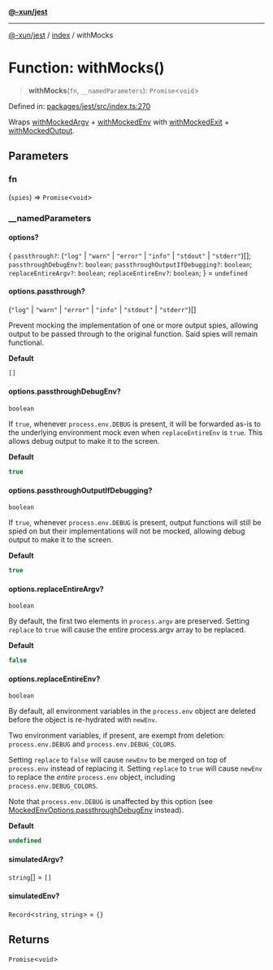 [**@-xun/jest**](../../README.md)

***

[@-xun/jest](../../README.md) / [index](../README.md) / withMocks

# Function: withMocks()

> **withMocks**(`fn`, `__namedParameters`): `Promise`\<`void`\>

Defined in: [packages/jest/src/index.ts:270](https://github.com/Xunnamius/test-utils/blob/a0fc074e837d78e1c7bdd9fd26d8f29b9312e872/packages/jest/src/index.ts#L270)

Wraps [withMockedArgv](withMockedArgv.md) + [withMockedEnv](withMockedEnv.md) with
[withMockedExit](withMockedExit.md) + [withMockedOutput](withMockedOutput.md).

## Parameters

### fn

(`spies`) => `Promise`\<`void`\>

### \_\_namedParameters

#### options?

\{ `passthrough?`: (`"log"` \| `"warn"` \| `"error"` \| `"info"` \| `"stdout"` \| `"stderr"`)[]; `passthroughDebugEnv?`: `boolean`; `passthroughOutputIfDebugging?`: `boolean`; `replaceEntireArgv?`: `boolean`; `replaceEntireEnv?`: `boolean`; \} = `undefined`

#### options.passthrough?

(`"log"` \| `"warn"` \| `"error"` \| `"info"` \| `"stdout"` \| `"stderr"`)[]

Prevent mocking the implementation of one or more output spies, allowing
output to be passed through to the original function. Said spies will
remain functional.

**Default**

```ts
[]
```

#### options.passthroughDebugEnv?

`boolean`

If `true`, whenever `process.env.DEBUG` is present, it will be forwarded
as-is to the underlying environment mock even when `replaceEntireEnv` is
`true`. This allows debug output to make it to the screen.

**Default**

```ts
true
```

#### options.passthroughOutputIfDebugging?

`boolean`

If `true`, whenever `process.env.DEBUG` is present, output functions will
still be spied on but their implementations will not be mocked, allowing
debug output to make it to the screen.

**Default**

```ts
true
```

#### options.replaceEntireArgv?

`boolean`

By default, the first two elements in `process.argv` are preserved. Setting
`replace` to `true` will cause the entire process.argv array to be
replaced.

**Default**

```ts
false
```

#### options.replaceEntireEnv?

`boolean`

By default, all environment variables in the `process.env` object are
deleted before the object is re-hydrated with `newEnv`.

Two environment variables, if present, are exempt from deletion:
`process.env.DEBUG` and `process.env.DEBUG_COLORS`.

Setting `replace` to `false` will cause `newEnv` to be merged on top of
`process.env` instead of replacing it. Setting `replace` to `true` will
cause `newEnv` to replace the _entire_ `process.env` object, including
`process.env.DEBUG_COLORS`.

Note that `process.env.DEBUG` is unaffected by this option (see
[MockedEnvOptions.passthroughDebugEnv](../type-aliases/MockedEnvOptions.md#passthroughdebugenv) instead).

**Default**

```ts
undefined
```

#### simulatedArgv?

`string`[] = `[]`

#### simulatedEnv?

`Record`\<`string`, `string`\> = `{}`

## Returns

`Promise`\<`void`\>

